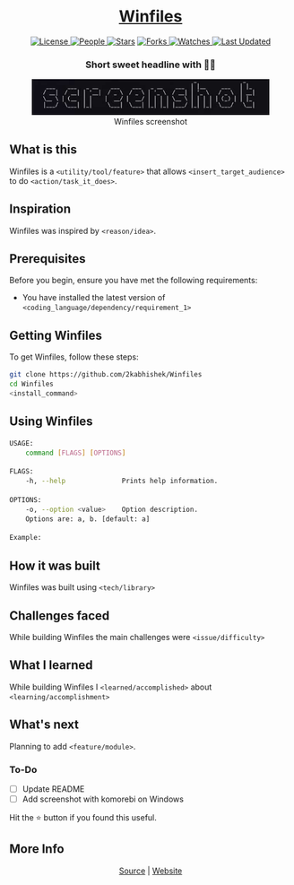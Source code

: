<div align = "center">

<h1><a href="https://2kabhishek.github.io/Winfiles">Winfiles</a></h1>

<a href="https://github.com/2KAbhishek/Winfiles/blob/main/LICENSE">
<img alt="License" src="https://img.shields.io/github/license/2kabhishek/Winfiles?style=flat&color=eee&label="> </a>

<a href="https://github.com/2KAbhishek/Winfiles/graphs/contributors">
<img alt="People" src="https://img.shields.io/github/contributors/2kabhishek/Winfiles?style=flat&color=ffaaf2&label=People"> </a>

<a href="https://github.com/2KAbhishek/Winfiles/stargazers">
<img alt="Stars" src="https://img.shields.io/github/stars/2kabhishek/Winfiles?style=flat&color=98c379&label=Stars"></a>

<a href="https://github.com/2KAbhishek/Winfiles/network/members">
<img alt="Forks" src="https://img.shields.io/github/forks/2kabhishek/Winfiles?style=flat&color=66a8e0&label=Forks"> </a>

<a href="https://github.com/2KAbhishek/Winfiles/watchers">
<img alt="Watches" src="https://img.shields.io/github/watchers/2kabhishek/Winfiles?style=flat&color=f5d08b&label=Watches"> </a>

<a href="https://github.com/2KAbhishek/Winfiles/pulse">
<img alt="Last Updated" src="https://img.shields.io/github/last-commit/2kabhishek/Winfiles?style=flat&color=e06c75&label="> </a>

<h3>Short sweet headline with 🎇🎉</h3>

<figure>
  <img src= "images/screenshot.png" alt="Winfiles Demo">
  <br/>
  <figcaption>Winfiles screenshot</figcaption>
</figure>

</div>

## What is this

Winfiles is a `<utility/tool/feature>` that allows `<insert_target_audience>` to do `<action/task_it_does>`.

## Inspiration

Winfiles was inspired by `<reason/idea>`.

## Prerequisites

Before you begin, ensure you have met the following requirements:

- You have installed the latest version of `<coding_language/dependency/requirement_1>`

## Getting Winfiles

To get Winfiles, follow these steps:

```bash
git clone https://github.com/2kabhishek/Winfiles
cd Winfiles
<install_command>
```

## Using Winfiles

```bash
USAGE:
    command [FLAGS] [OPTIONS]

FLAGS:
    -h, --help              Prints help information.

OPTIONS:
    -o, --option <value>    Option description.
    Options are: a, b. [default: a]

Example:


```

## How it was built

Winfiles was built using `<tech/library>`

## Challenges faced

While building Winfiles the main challenges were `<issue/difficulty>`

## What I learned

While building Winfiles I `<learned/accomplished>` about `<learning/accomplishment>`

## What's next

Planning to add `<feature/module>`.

### To-Do

- [ ] Update README
- [ ] Add screenshot with komorebi on Windows

Hit the ⭐ button if you found this useful.

## More Info

<div align="center">

<a href="https://github.com/2KAbhishek/Winfiles">Source</a> | <a href="https://2kabhishek.github.io/Winfiles">Website</a>

</div>
